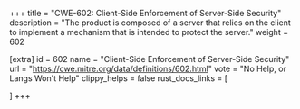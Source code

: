 +++
title = "CWE-602: Client-Side Enforcement of Server-Side Security"
description	= "The product is composed of a server that relies on the client to implement a mechanism that is intended to protect the server."
weight = 602

[extra]
id = 602
name = "Client-Side Enforcement of Server-Side Security"
url = "https://cwe.mitre.org/data/definitions/602.html"
vote = "No Help, or Langs Won't Help"
clippy_helps = false
rust_docs_links = [
	
]
+++

